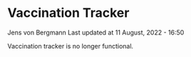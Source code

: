 Vaccination Tracker
================
Jens von Bergmann
Last updated at 11 August, 2022 - 16:50

Vaccination tracker is no longer functional.
